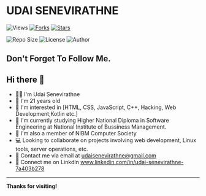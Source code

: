 # UDAI SENEVIRATHNE 

![Views](https://komarev.com/ghpvc/?username=yourusername&color=green&style=flat-square)
[![Forks](https://img.shields.io/github/forks/yourusername/yourrepo.svg)](https://github.com/yourusername/yourrepo/network/members)
[![Stars](https://img.shields.io/github/stars/yourusername/yourrepo.svg)](https://github.com/yourusername/yourrepo/stargazers)

![Repo Size](https://img.shields.io/github/repo-size/yourusername/yourrepo)
![License](https://img.shields.io/github/license/yourusername/yourrepo)
![Author](https://img.shields.io/badge/Author-yourname-purple)

## Don't Forget To Follow Me.

## Hi there 👋

- 👨‍💻 I'm Udai Senevirathne
- 🎂 I'm 21 years old
- 👀 I'm interested in [HTML, CSS, JavaScript, C++, Hacking, Web Development,Kotlin etc.]
- 📖 I'm currently studying Higher National Diploma in Software Engineering at National Institute of Bussiness Management.
- 👥 I'm also a member of NIBM Computer Society
- 💻 Looking to collaborate on projects involving web development, Linux tools, server operations, etc.
- 📧 Contact me via email at udaisenevirathne@gmail.com
- 📸 Connect me on LinkdIn www.linkedin.com/in/udai-senevirathne-7a403b278


---

**Thanks for visiting!**
